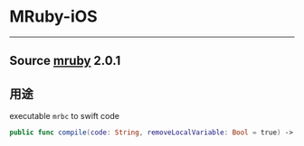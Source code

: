 # MRuby-iOS

---

## Source [mruby](https://github.com/mruby/mruby) 2.0.1

## 用途

executable `mrbc` to swift code 

``` swift
public func compile(code: String, removeLocalVariable: Bool = true) -> Data
```
